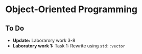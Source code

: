 # Object-Oriented Programming

## To Do

- **Update:** Laborarory work 3-8
- **Laboratory work 1:** Task 1: Rewrite using `std::vector`
